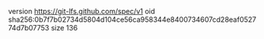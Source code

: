 version https://git-lfs.github.com/spec/v1
oid sha256:0b7f7b02734d5804d104ce56ca958344e8400734607cd28eaf052774d7b07753
size 136
